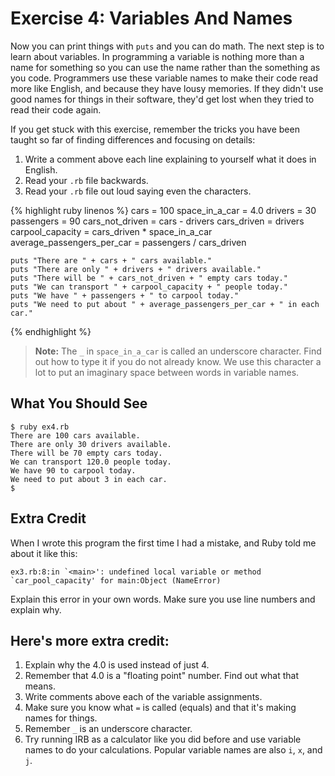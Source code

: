 # Exercise 4: Variables And Names
Now you can print things with `puts` and you can do math. The next step is to learn about variables. In programming a variable is nothing more than a name for something so you can use the name rather than the something as you code. Programmers use these variable names to make their code read more like English, and because they have lousy memories. If they didn't use good names for things in their software, they'd get lost when they tried to read their code again.

If you get stuck with this exercise, remember the tricks you have been taught so far of finding differences and focusing on details:

1. Write a comment above each line explaining to yourself what it does in English.
2. Read your `.rb` file backwards.
3. Read your `.rb` file out loud saying even the characters.

{% highlight ruby linenos %}
    cars = 100
    space_in_a_car = 4.0
    drivers = 30
    passengers = 90
    cars_not_driven = cars - drivers
    cars_driven = drivers
    carpool_capacity = cars_driven * space_in_a_car
    average_passengers_per_car = passengers / cars_driven
    
    puts "There are " + cars + " cars available."
    puts "There are only " + drivers + " drivers available."
    puts "There will be " + cars_not_driven + " empty cars today."
    puts "We can transport " + carpool_capacity + " people today."
    puts "We have " + passengers + " to carpool today."
    puts "We need to put about " + average_passengers_per_car + " in each car."
{% endhighlight %}

> **Note:** The `_` in `space_in_a_car` is called an underscore character. Find out how to type it if you do not already know. We use this character a lot to put an imaginary space between words in variable names.

## What You Should See

    $ ruby ex4.rb
    There are 100 cars available.
    There are only 30 drivers available.
    There will be 70 empty cars today.
    We can transport 120.0 people today.
    We have 90 to carpool today.
    We need to put about 3 in each car.
    $

## Extra Credit
When I wrote this program the first time I had a mistake, and Ruby told me about it like this:

    ex3.rb:8:in `<main>': undefined local variable or method `car_pool_capacity' for main:Object (NameError)

Explain this error in your own words. Make sure you use line numbers and explain why.

## Here's more extra credit:

1. Explain why the 4.0 is used instead of just 4.
2. Remember that 4.0 is a "floating point" number. Find out what that means.
3. Write comments above each of the variable assignments.
4. Make sure you know what `=` is called (equals) and that it's making names for things.
5. Remember `_` is an underscore character.
6. Try running IRB as a calculator like you did before and use variable names to do your calculations. Popular variable names are also `i`, `x`, and `j`.
